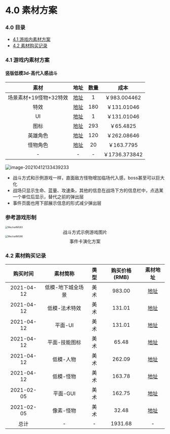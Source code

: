 # 4.0 素材方案

### 4.0 目录

- [<div>4.1 游戏内素材方案</div>](#41)
- [<div>4.2 素材购买记录</div>](#42)



### 4.1 游戏内素材方案<div id="41">

#### 竖版低模3d-高代入感战斗

|          素材          |                             地址                             | 数量 |     成本      |
| :--------------------: | :----------------------------------------------------------: | :--: | :-----------: |
| 场景素材+19怪物+32特效 | <a href="https://assetstore.unity.com/packages/2d/gui/gui-kit-dark-geo-71323">地址</a> |  1   | ￥983.004462  |
|          特效          | <a href="https://assetstore.unity.com/packages/vfx/particles/polygon-particle-fx-low-poly-3d-art-by-synty-168372">地址</a> | 180  |  ￥131.01046  |
|           UI           | <a href="https://assetstore.unity.com/packages/2d/gui/gui-kit-dark-geo-71323">地址</a> |  1   |  ￥131.01046  |
|          图标          | <a href="https://assetstore.unity.com/packages/2d/gui/icons/styled-skill-icons2-155246">地址</a> | 293  |   ￥65.4825   |
|        英雄角色        | <a href="https://assetstore.unity.com/packages/3d/characters/humanoids/fantasy/polygon-modular-fantasy-hero-characters-low-poly-3d-art-by-synty-143468">地址</a> | 120  |  ￥262.08646  |
|        怪物角色        | <a href="https://assetstore.unity.com/packages/3d/characters/humanoids/fantasy/polygon-fantasy-rivals-low-poly-3d-art-by-synty-118399">地址</a> |  20  |  ￥163.7795   |
|           -            |                              -                               |  -   | ￥1736.373842 |



![image-20210412133439233](https://tva1.sinaimg.cn/large/008eGmZEly1gpgwi9m5t0j31060u0qpv.jpg)

- 战斗方式和示例游戏一样，直面敌方怪物增加临场代入感，boss甚至可以巨大化
- 战场只显示生命、蓝量、攻速条，其他的信息在战场下方的信息栏中，点选某一个单位后显示，替代之前的弹出层
- 事件页面也用下部展示信息的形式减少弹出层

### 参考游戏形制

<img src="/Users/maojupao/Desktop/008eGmZEly1gpdi8x3l9oj30u01sx1l4.png" alt="WechatIMG83" style="zoom:50%;" />

<center>战斗方式示例游戏图片</center>

<img src="https://tva1.sinaimg.cn/large/008eGmZEly1gpgqsig9opj30u01sx1l5.jpg" alt="WechatIMG86" style="zoom:50%;" />

<center>事件卡演化方案</center>

### 4.2 素材购买记录<div id="42">

|  购买时间  |     素材简称      | 类型 | 购买价格(RMB) |                           素材地址                           |
| :--------: | :---------------: | :--: | :-----------: | :----------------------------------------------------------: |
| 2021-04-12 | 低模-地下城全场景 | 美术 |    983.00     | <a href="https://assetstore.unity.com/packages/2d/gui/gui-kit-dark-geo-71323">地址</a> |
| 2021-04-12 |   低模-法术特效   | 美术 |    131.01     | <a href="https://assetstore.unity.com/packages/vfx/particles/polygon-particle-fx-low-poly-3d-art-by-synty-168372">地址</a> |
| 2021-04-12 |      平面-UI      | 美术 |    131.01     | <a href="https://assetstore.unity.com/packages/2d/gui/gui-kit-dark-geo-71323">地址</a> |
| 2021-04-12 |   平面-技能图标   | 美术 |     65.48     | <a href="https://assetstore.unity.com/packages/2d/gui/icons/styled-skill-icons2-155246">地址</a> |
| 2021-04-12 |     低模-人物     | 美术 |    262.09     | <a href="https://assetstore.unity.com/packages/3d/characters/humanoids/fantasy/polygon-modular-fantasy-hero-characters-low-poly-3d-art-by-synty-143468">地址</a> |
| 2021-04-12 |     低模-怪物     | 美术 |    163.78     | <a href="https://assetstore.unity.com/packages/3d/characters/humanoids/fantasy/polygon-fantasy-rivals-low-poly-3d-art-by-synty-118399">地址</a> |
| 2021-02-05 |     平面-GUI      | 美术 |    162.75     | <a href="https://assetstore.unity.com/packages/2d/gui/royal-gui-93997">地址</a> |
| 2021-02-05 |     像素-怪物     | 美术 |     32.48     | <a href="https://assetstore.unity.com/packages/2d/characters/2d-pixel-rpg-monster-pack-174649">地址</a> |
|    总计    |         -         |  -   |    1931.68    |                              -                               |

